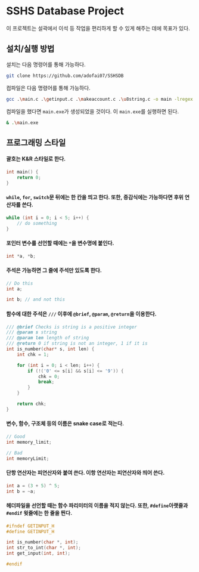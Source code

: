 # SSHS Database Project

이 프로젝트는 설곽에서 이석 등 작업을 편리하게 할 수 있게 해주는 데에 목표가 있다.

## 설치/실행 방법

설치는 다음 명령어를 통해 가능하다.

```bash
git clone https://github.com/adofai07/SSHSDB
```

컴파일은 다음 명령어를 통해 가능하다.

```bash
gcc .\main.c .\getinput.c .\makeaccount.c .\u8string.c -o main -lregex
```

컴파일을 했다면 `main.exe`가 생성되었을 것이다. 이 `main.exe`를 실행하면 된다.

```bash
& .\main.exe
```

## 프로그래밍 스타일

#### 괄호는 K&R 스타일로 한다.

```c
int main() {
    return 0;
}
```

#### `while`, `for`, `switch`문 뒤에는 한 칸을 띄고 한다. 또한, 증감식에는 가능하다면 후위 연산자를 쓴다.

```c
while (int i = 0; i < 5; i++) {
    // do something
}
```

#### 포인터 변수를 선언할 때에는 `*`을 변수명에 붙인다.

```c
int *a, *b;
```

#### 주석은 가능하면 그 줄에 주석만 있도록 한다.

```c
// Do this
int a;

int b; // and not this
```

#### 함수에 대한 주석은 `///` 이후에 `@brief`, `@param`, `@return`을 이용한다.

```c
/// @brief Checks is string is a positive integer
/// @param s string
/// @param len length of string
/// @return 0 if string is not an integer, 1 if it is
int is_number(char* s, int len) {
    int chk = 1;

    for (int i = 0; i < len; i++) {
        if (!('0' <= s[i] && s[i] <= '9')) {
            chk = 0;
            break;
        }
    }

    return chk;
}
```

#### 변수, 함수, 구조체 등의 이름은 snake case로 적는다.

```c
// Good
int memory_limit;

// Bad
int memoryLimit;
```

#### 단항 연산자는 피연산자와 붙여 쓴다. 이항 연산자는 피연산자와 띄어 쓴다.

```c
int a = (3 + 5) ^ 5;
int b = ~a;
```

#### 헤더파일을 선언할 때는 함수 파리미터의 이름을 적지 않는다. 또한, `#define`아랫줄과 `#endif` 윗줄에는 한 줄을 띈다.

```c
#ifndef GETINPUT_H
#define GETINPUT_H

int is_number(char *, int);
int str_to_int(char *, int);
int get_input(int, int);

#endif
```
